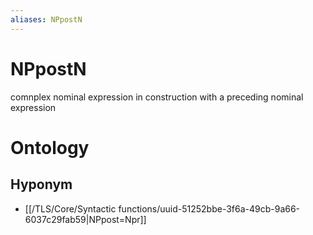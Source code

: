 ```yaml
---
aliases: NPpostN
---
```

# NPpostN

comnplex nominal expression in construction with a preceding nominal expression
# Ontology

## Hyponym
- [[/TLS/Core/Syntactic functions/uuid-51252bbe-3f6a-49cb-9a66-6037c29fab59|NPpost=Npr]]